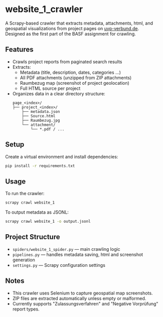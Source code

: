 # website_1_crawler

A Scrapy-based crawler that extracts metadata, attachments, html, and geospatial visualizations from project pages on [uvp-verbund.de](https://www.uvp-verbund.de/).  
Designed as the first part of the BASF assignment for crawling.

## Features

- Crawls project reports from paginated search results
- Extracts:
  - Metadata (title, description, dates, categories ...)
  - All PDF attachments (unzipped from ZIP attachments)
  - Raumbezug map (screenshot of project geolocation)
  - Full HTML source per project
- Organizes data in a clear directory structure:
  ```
  page_<index>/
  ├── project_<index>/
      ├── metadata.json
      ├── Source.html
      ├── Raumbezug.jpg
      └── attachment/
          └── *.pdf / ...
  ```

## Setup

Create a virtual environment and install dependencies:

```bash
pip install -r requirements.txt
```

## Usage

To run the crawler:

```bash
scrapy crawl website_1
```

To output metadata as JSONL:

```bash
scrapy crawl website_1 -o output.jsonl
```

## Project Structure

- `spiders/website_1_spider.py` — main crawling logic
- `pipelines.py` — handles metadata saving, html and screenshot generation
- `settings.py` — Scrapy configuration settings

## Notes

- This crawler uses Selenium to capture geospatial map screenshots.
- ZIP files are extracted automatically unless empty or malformed.
- Currently supports "Zulassungsverfahren" and "Negative Vorprüfung" report types.
